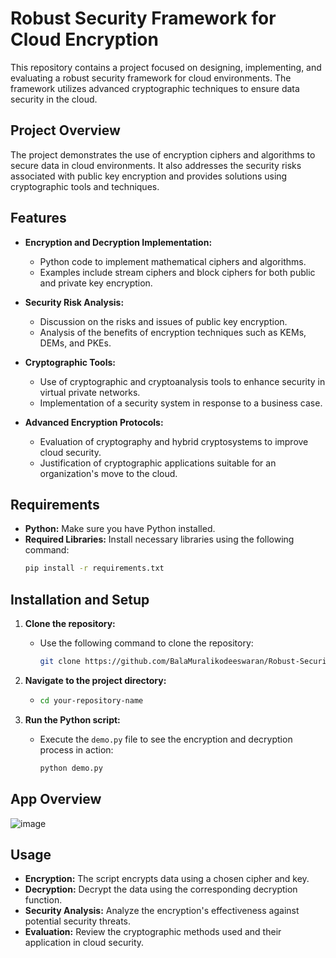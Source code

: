 # Robust Security Framework for Cloud Encryption

This repository contains a project focused on designing, implementing, and evaluating a robust security framework for cloud environments. The framework utilizes advanced cryptographic techniques to ensure data security in the cloud.

## Project Overview

The project demonstrates the use of encryption ciphers and algorithms to secure data in cloud environments. It also addresses the security risks associated with public key encryption and provides solutions using cryptographic tools and techniques.

## Features

- **Encryption and Decryption Implementation:**
  - Python code to implement mathematical ciphers and algorithms.
  - Examples include stream ciphers and block ciphers for both public and private key encryption.

- **Security Risk Analysis:**
  - Discussion on the risks and issues of public key encryption.
  - Analysis of the benefits of encryption techniques such as KEMs, DEMs, and PKEs.

- **Cryptographic Tools:**
  - Use of cryptographic and cryptoanalysis tools to enhance security in virtual private networks.
  - Implementation of a security system in response to a business case.

- **Advanced Encryption Protocols:**
  - Evaluation of cryptography and hybrid cryptosystems to improve cloud security.
  - Justification of cryptographic applications suitable for an organization's move to the cloud.

## Requirements

- **Python:** Make sure you have Python installed.
- **Required Libraries:** Install necessary libraries using the following command:
  ```bash
  pip install -r requirements.txt
  ```

## Installation and Setup

1. **Clone the repository:**
   - Use the following command to clone the repository:
     ```bash
     git clone https://github.com/BalaMuralikodeeswaran/Robust-Security-Framework-for-Cloud-Encryption.git
     ```

2. **Navigate to the project directory:**
   - ```bash
     cd your-repository-name
     ```

3. **Run the Python script:**
   - Execute the `demo.py` file to see the encryption and decryption process in action:
     ```bash
     python demo.py
     ```

## App Overview

![image](https://github.com/user-attachments/assets/c1ccf285-7a40-4419-9b31-8dcaedcd4669)


## Usage

- **Encryption:** The script encrypts data using a chosen cipher and key.
- **Decryption:** Decrypt the data using the corresponding decryption function.
- **Security Analysis:** Analyze the encryption's effectiveness against potential security threats.
- **Evaluation:** Review the cryptographic methods used and their application in cloud security.
